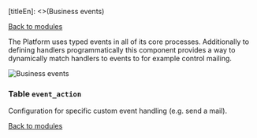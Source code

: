 [titleEn]: <>(Business events)

[Back to modules](./../10-modules.md)

The Platform uses typed events in all of its core processes. Additionally to defining handlers programmatically this component provides a way to dynamically match handlers to events to for example control mailing.

![Business events](./dist/erd-shopware-core-framework-event.png)


### Table `event_action`

Configuration for specific custom event handling (e.g. send a mail).


[Back to modules](./../10-modules.md)
